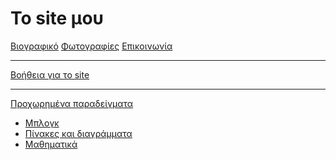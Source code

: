 ﻿# Το site μου

[Βιογραφικό](bio.md)
[Φωτογραφίες](photos.md)
[Επικοινωνία](contact.md)
- - - -
[Βοήθεια για το site](help.md)
- - - -
[Προχωρημένα παραδείγματα]()
 * [Μπλογκ](blog.md)
 * [Πίνακες και διαγράμματα](graph.md)
 * [Μαθηματικά](math.md)

